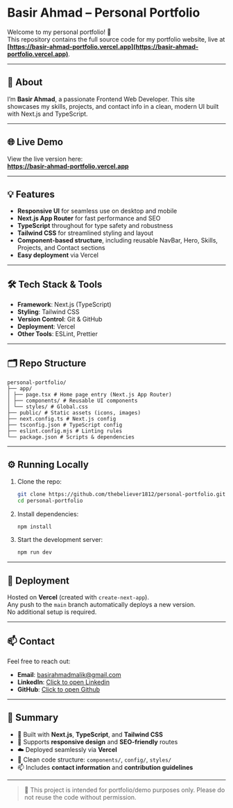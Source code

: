 # Basir Ahmad – Personal Portfolio

Welcome to my personal portfolio! 🚀  
This repository contains the full source code for my portfolio website, live at **[https://basir-ahmad-portfolio.vercel.app](https://basir-ahmad-portfolio.vercel.app)**.

---

## 📖 About

I’m **Basir Ahmad**, a passionate Frontend Web Developer. This site showcases my skills, projects, and contact info in a clean, modern UI built with Next.js and TypeScript.

---

## 🌐 Live Demo

View the live version here:  
**https://basir-ahmad-portfolio.vercel.app**

---

## 💡 Features

- **Responsive UI** for seamless use on desktop and mobile
- **Next.js App Router** for fast performance and SEO
- **TypeScript** throughout for type safety and robustness
- **Tailwind CSS** for streamlined styling and layout
- **Component‑based structure**, including reusable NavBar, Hero, Skills, Projects, and Contact sections
- **Easy deployment** via Vercel

---

## 🛠️ Tech Stack & Tools

- **Framework**: Next.js (TypeScript)
- **Styling**: Tailwind CSS
- **Version Control**: Git & GitHub
- **Deployment**: Vercel
- **Other Tools**: ESLint, Prettier

---

## 🗂️ Repo Structure

```
personal-portfolio/
├── app/
│ ├── page.tsx # Home page entry (Next.js App Router)
│ ├── components/ # Reusable UI components
│ └── styles/ # Global.css
├── public/ # Static assets (icons, images)
├── next.config.ts # Next.js config
├── tsconfig.json # TypeScript config
├── eslint.config.mjs # Linting rules
└── package.json # Scripts & dependencies
```

---

## ⚙️ Running Locally

1. Clone the repo:

   ```bash
   git clone https://github.com/thebeliever1812/personal-portfolio.git
   cd personal-portfolio
   ```

2. Install dependencies:

   ```bash
   npm install
   ```

3. Start the development server:
   ```bash
   npm run dev
   ```

---

## 🚀 Deployment

Hosted on **Vercel** (created with `create-next-app`).  
Any push to the `main` branch automatically deploys a new version.  
No additional setup is required.

---

## 📫 Contact

Feel free to reach out:

- **Email**: basirahmadmalik@gmail.com
- **LinkedIn**: [Click to open Linkedin](https://www.linkedin.com/in/basir-ahmad-1a5851210)
- **GitHub**: [Click to open Github](https://github.com/thebeliever1812)

---

## 📝 Summary

- 🚧 Built with **Next.js**, **TypeScript**, and **Tailwind CSS**
- 📱 Supports **responsive design** and **SEO-friendly** routes
- ☁️ Deployed seamlessly via **Vercel**
- 🧱 Clean code structure: `components/`, `config/`, `styles/`
- 📫 Includes **contact information** and **contribution guidelines**

---

> 📌 This project is intended for portfolio/demo purposes only. Please do not reuse the code without permission.
